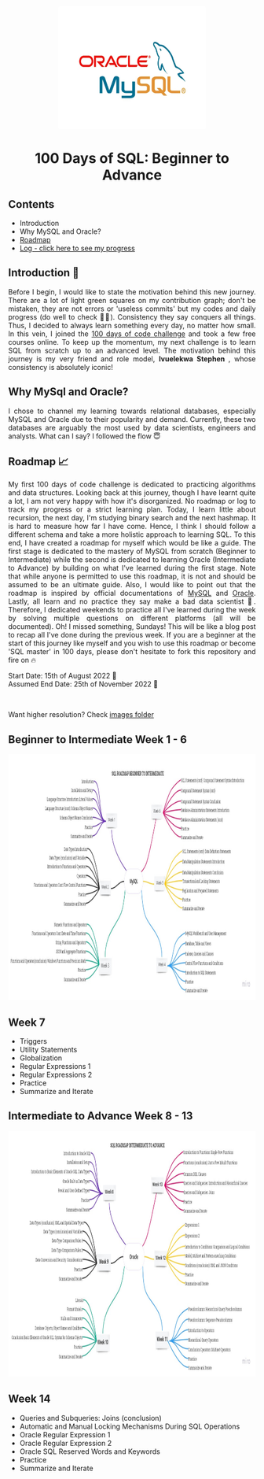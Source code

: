 <p align="center">
  <img width="300" height="250" src="https://github.com/Oyebamiji-Micheal/100-Days-of-SQL-Beginner-to-Advance/blob/master/images/MySql%20and%20Oracle%20image.png">
</p>
<h1 align="center">100 Days of SQL: Beginner to Advance</h1>


## Contents
* Introduction
* Why MySQL and Oracle?
* [Roadmap](#roadmap)
* [Log - click here to see my progress](https://github.com/Oyebamiji-Micheal/100-Days-of-SQL-Beginner-to-Advance/tree/master/Log)

## Introduction 🚀
<p align="justify">
Before I begin, I would like to state the motivation behind this new journey. There are a lot of light green squares on my contribution graph; don't be mistaken, they are not errors or 'useless commits' but my codes and daily progress 
(do well to check 🥺🙏). Consistency they say conquers all things. Thus, I decided to always learn something every day, no matter how small. In this vein, I joined the <a href="https://github.com/Oyebamiji-Micheal/100-Days-of-LeetCode">100 days of code challenge</a> and took a few free courses online. To keep up the momentum, my next challenge is to learn SQL from scratch up to an advanced level. The motivation behind this journey is my very friend and role model, <b> Ivuelekwa Stephen </b>,  whose consistency is absolutely iconic! 
</p>

## Why MySql and Oracle?
<p align="justify">
I chose to channel my learning towards relational databases, especially MySQL and Oracle due to their popularity and demand. Currently, these two databases are arguably the most used by data scientists, engineers and analysts. What can I say? I followed the flow 😇 
</p>

<a id='roadmap'></a>
## Roadmap 📈
<p align="justify">
My first 100 days of code challenge is dedicated to practicing algorithms and data structures. Looking back at this journey, though I have learnt quite a lot, I am not very happy with how it's disorganized. No roadmap or log to track my progress or a strict learning plan. Today, I learn little about recursion, the next day, I'm studying binary search and the next hashmap. It is hard to measure how far I have come. Hence, I think I should follow a different schema and take a more holistic approach to learning SQL. To this end, I have created a roadmap for myself which would be like a guide. The first stage is dedicated to the mastery of MySQL from scratch (Beginner to Intermediate) while the second is dedicated to learning Oracle (Intermediate to Advance) by building on what I've learned during the first stage. Note that while anyone is permitted to use this roadmap, it is not and should be assumed to be an ultimate guide. Also, I would like to point out that the roadmap is inspired by official documentations of  <a href="https://dev.mysql.com/doc/">MySQL</a> and <a href="https://docs.oracle.com/en/database/oracle/oracle-database/index.html">Oracle</a>. Lastly, all learn and no practice they say make a bad data scientist 🙂. Therefore, I dedicated weekends to practice all I've learned during the week by solving multiple questions on different platforms (all will be documented). Oh! I missed something, Sundays! This will be like a blog post to recap all I've done during the previous week. If you are a beginner at the start of this journey like myself and you wish to use this roadmap or become 'SQL master' in 100 days, please don't hesitate to fork this repository and fire on 🔥 
</p>

Start Date: 15th of August 2022 🏁  
Assumed End Date: 25th of November 2022 🎉

</br>

Want higher resolution? Check [images folder](https://github.com/Oyebamiji-Micheal/100-Days-of-SQL-Beginner-to-Advance/tree/master/images)
## Beginner to Intermediate Week 1 - 6
<p>
<img  width="1000" height="500" src="https://github.com/Oyebamiji-Micheal/100-Days-of-SQL-Beginner-to-Advance/blob/master/images/SQL%20Roadmap%20Beginner%20to%20Intermediate.jpg">

## Week 7
* Triggers
* Utility Statements
* Globalization
* Regular Expressions 1
* Regular Expressions 2
* Practice
* Summarize and Iterate

## Intermediate to Advance Week 8 - 13
</p>
<img width="1000" height="500"src="https://github.com/Oyebamiji-Micheal/100-Days-of-SQL-Beginner-to-Advance/blob/master/images/SQL%20Roadmap%20Intermediate%20to%20Advance.jpg">

## Week 14
* Queries and Subqueries: Joins (conclusion)
* Automatic and Manual Locking Mechanisms During SQL Operations
* Oracle Regular Expression 1
* Oracle Regular Expression 2
* Oracle SQL Reserved Words and Keywords
* Practice
* Summarize and Iterate
